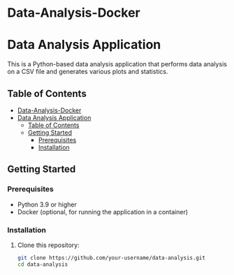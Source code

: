# Data-Analysis-Docker

# Data Analysis Application

This is a Python-based data analysis application that performs data analysis on a CSV file and generates various plots and statistics.

## Table of Contents
- [Data-Analysis-Docker](#data-analysis-docker)
- [Data Analysis Application](#data-analysis-application)
  - [Table of Contents](#table-of-contents)
  - [Getting Started](#getting-started)
    - [Prerequisites](#prerequisites)
    - [Installation](#installation)

## Getting Started

### Prerequisites

- Python 3.9 or higher
- Docker (optional, for running the application in a container)

### Installation

1. Clone this repository:

   ```bash
   git clone https://github.com/your-username/data-analysis.git
   cd data-analysis
